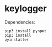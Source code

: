 # keylogger


Dependencies:

<code>pip3 install pynput</code><br>
<code>pip3 install pyinstaller</code>